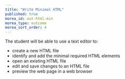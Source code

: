 ```yaml
---
title: "Write Minimal HTML"
published: true
morea_id: out-html-min
morea_type: outcome
morea_sort_order: 4
---
```


The student will be able to use a text editor to:

- create a new HTML file
- identify and add the minimal required HTML elements
- open an existing HTML file
- edit and save changes to an HTML file
- preview the web page in a web browser
